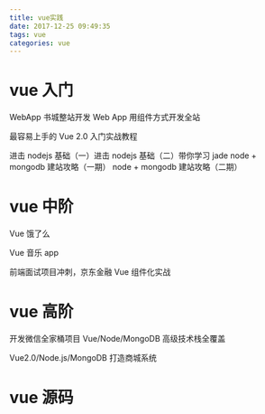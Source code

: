 ```yaml
---
title: vue实践
date: 2017-12-25 09:49:35
tags: vue
categories: vue
---
```


# vue 入门

WebApp 书城整站开发
Web App 用组件方式开发全站

最容易上手的 Vue 2.0 入门实战教程

进击 nodejs 基础（一）进击 nodejs 基础（二）带你学习 jade
node + mongodb 建站攻略（一期）
node + mongodb 建站攻略（二期）

# vue 中阶

Vue 饿了么

Vue 音乐 app

前端面试项目冲刺，京东金融 Vue 组件化实战

# vue 高阶

开发微信全家桶项目 Vue/Node/MongoDB 高级技术栈全覆盖

Vue2.0/Node.js/MongoDB 打造商城系统

# vue 源码
